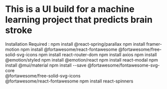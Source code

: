 # This is a UI build for a machine learning project that predicts brain stroke

Installation Required :
npm install @react-spring/parallax
npm install framer-motion
npm install @fortawesome/react-fontawesome @fortawesome/free-solid-svg-icons
npm install react-router-dom
npm install axios
npm install @emotion/styled
npm install @emotion/react
npm install react-modal
npm install @mui/material
npm install --save @fortawesome/fontawesome-svg-core \
                   @fortawesome/free-solid-svg-icons \
                   @fortawesome/react-fontawesome
npm install react-spinners

